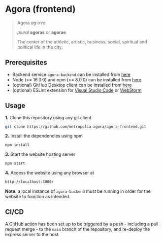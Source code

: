 # Agora (frontend)

> Agora *ag·o·ra*
>
> *plural* **agoras** *or* **agorae**
>
> The center of the athletic, artistic, business, social, spiritual and political life in the city.

## Prerequisites

- Backend service `agora-backend` can be installed from [here](https://github.com/metropolia-agora/agora-backend)
- Node (>= 16.0.0) and npm (>= 8.0.0) can be installed from [here](https://nodejs.org/en/)
- (optional) GitHub Desktop client can be installed from [here](https://desktop.github.com/)
- (optional) ESLint extension for [Visual Studio Code](https://marketplace.visualstudio.com/items?itemName=dbaeumer.vscode-eslint) or [WebStorm](https://www.jetbrains.com/help/webstorm/eslint.html)

## Usage

**1.** Clone this repository using any git client
```bash
git clone https://github.com/metropolia-agora/agora-frontend.git
```

**2.** Install the dependencies using npm
```bash
npm install
```

**3.** Start the website hosting server
```bash
npm start
```

**4.** Access the website using any browser at
```bash
http://localhost:3000/
```

**Note:** a local instance of `agora-backend` must be running in order for the website to function as intended.

## CI/CD

A GitHub action has been set up to be triggered by a push - including a pull request merge - to the `main` branch of the repository, and re-deploy the express server to the host.
